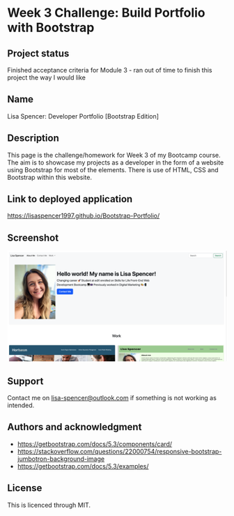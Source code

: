 
# Week 3 Challenge: Build Portfolio with Bootstrap

## Project status
Finished acceptance criteria for Module 3 -  ran out of time to finish this project the way I would like

## Name
Lisa Spencer: Developer Portfolio [Bootstrap Edition]

## Description
This page is the challenge/homework for Week 3 of my Bootcamp course. The aim is to showcase my projects as a developer in the form of a website using Bootstrap for most of the elements. There is use of HTML, CSS and Bootstrap within this website. 

## Link to deployed application
https://lisaspencer1997.github.io/Bootstrap-Portfolio/

## Screenshot
![](Screenshot.png)

## Support
Contact me on lisa-spencer@outlook.com if something is not working as intended.


## Authors and acknowledgment
* https://getbootstrap.com/docs/5.3/components/card/
* https://stackoverflow.com/questions/22000754/responsive-bootstrap-jumbotron-background-image
* https://getbootstrap.com/docs/5.3/examples/



## License
This is licenced through MIT. 
